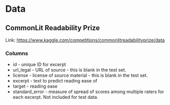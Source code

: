 # Data

## CommonLit Readability Prize 

Link: https://www.kaggle.com/competitions/commonlitreadabilityprize/data

### Columns

- id - unique ID for excerpt
- url_legal - URL of source - this is blank in the test set.
- license - license of source material - this is blank in the test set.
- excerpt - text to predict reading ease of
- target - reading ease
- standard_error - measure of spread of scores among multiple raters for each excerpt. Not included for test data.